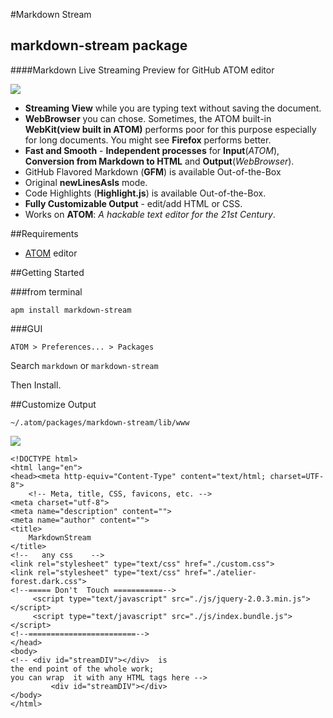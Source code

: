 #Markdown Stream
## markdown-stream package
####Markdown Live Streaming Preview for GitHub ATOM editor

![](http://kenokabe.github.io/contents/img/mdstream.png)


- **Streaming View** while you are typing text without saving the document.
- **WebBrowser** you can chose. Sometimes, the ATOM built-in **WebKit(view built in ATOM)** performs poor for this purpose especially for long documents. You might see **Firefox** performs better.
- **Fast and Smooth** - **Independent processes** for **Input**(*ATOM*), **Conversion from Markdown to HTML** and **Output**(*WebBrowser*).
- GitHub Flavored Markdown (**GFM**) is available Out-of-the-Box
- Original **newLinesAsIs** mode.
- Code Highlights (**Highlight.js**)  is available Out-of-the-Box.
- **Fully Customizable Output** - edit/add HTML or CSS.
- Works on **ATOM**: *A hackable text editor
for the 21st Century*.

##Requirements

- [ATOM](https://atom.io/) editor

##Getting Started

###from terminal
```
apm install markdown-stream
```

###GUI

`ATOM > Preferences... > Packages`

Search `markdown` or `markdown-stream`

Then Install.

##Customize Output

```
~/.atom/packages/markdown-stream/lib/www
```

![](http://kenokabe.github.io/contents/img/customwww.png)

```
<!DOCTYPE html>
<html lang="en">
<head><meta http-equiv="Content-Type" content="text/html; charset=UTF-8">
    <!-- Meta, title, CSS, favicons, etc. -->
<meta charset="utf-8">
<meta name="description" content="">
<meta name="author" content="">
<title>
    MarkdownStream
</title>
<!--   any css    -->
<link rel="stylesheet" type="text/css" href="./custom.css">
<link rel="stylesheet" type="text/css" href="./atelier-forest.dark.css">
<!--===== Don't  Touch ===========-->
     <script type="text/javascript" src="./js/jquery-2.0.3.min.js"></script>
     <script type="text/javascript" src="./js/index.bundle.js"></script>
<!--========================-->
</head>
<body>
<!-- <div id="streamDIV"></div>  is
the end point of the whole work;
you can wrap  it with any HTML tags here -->
         <div id="streamDIV"></div>
</body>
</html>
```
